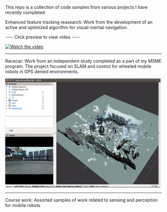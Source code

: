 This repo is a collection of code samples from various projects I have recently completed

Enhanced feature tracking reasearch:  Work from the development of an active and optimized algorithm for visual-inertial navigation.

---- Click preview to view video ----

[![Watch the video](https://img.youtube.com/vi/lMiAxw_kDw4/0.jpg)](https://youtu.be/lMiAxw_kDw4)

-----------------------------------------------------

Racecar:  Work from an independent study completed as a part of my MSME program.  The project focused on SLAM and control for wheeled mobile robots in GPS denied environments.

<img src="https://github.com/chris-wei-17/Code-Samples/blob/master/Racecar/Images/3D_map.png" height="350" width="500">

-----------------------------------------------------

Course work: Assorted samples of work related to sensing and perception for mobile robots
